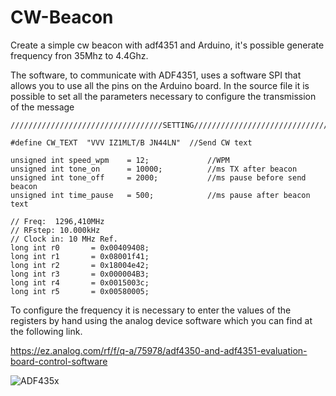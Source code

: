 # CW-Beacon
Create a simple cw beacon with adf4351 and Arduino, it's possible generate frequency fron 35Mhz to 4.4Ghz.

The software, to communicate with ADF4351, uses a software SPI that allows you to use all the pins on the Arduino board.
In the source file it is possible to set all the parameters necessary to configure the transmission of the message

    //////////////////////////////////SETTING///////////////////////////////////

    #define CW_TEXT  "VVV IZ1MLT/B JN44LN"  //Send CW text

    unsigned int speed_wpm    = 12;             //WPM
    unsigned int tone_on      = 10000;          //ms TX after beacon
    unsigned int tone_off     = 2000;           //ms pause before send beacon
    unsigned int time_pause   = 500;            //ms pause after beacon text

    // Freq:  1296,410MHz 
    // RFstep: 10.000kHz
    // Clock in: 10 MHz Ref.
    long int r0       = 0x00409408;
    long int r1       = 0x08001f41;
    long int r2       = 0x18004e42;
    long int r3       = 0x000004B3;
    long int r4       = 0x0015003c;
    long int r5       = 0x00580005;

To configure the frequency it is necessary to enter the values ​​of the registers by hand using the analog device software which you can find at the following link.

https://ez.analog.com/rf/f/q-a/75978/adf4350-and-adf4351-evaluation-board-control-software

![ADF435x](https://github.com/lucamarche-iz1mlt/CW-Beacon/blob/master/img/ADF435xSW.png)
